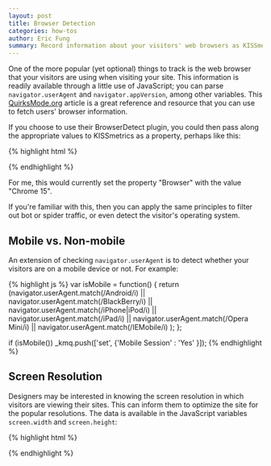```yaml
---
layout: post
title: Browser Detection
categories: how-tos
author: Eric Fung
summary: Record information about your visitors' web browsers as KISSmetrics properties.
---
```

One of the more popular (yet optional) things to track is the web browser that your visitors are using when visiting your site. This information is readily available through a little use of JavaScript; you can parse `navigator.userAgent` and `navigator.appVersion`, among other variables. This [QuirksMode.org][1] article is a great reference and resource that you can use to fetch users' browser information.

If you choose to use their BrowserDetect plugin, you could then pass along the appropriate values to KISSmetrics as a property, perhaps like this:

{% highlight html %}
<script type="text/javascript">
_kmq.push(['set', {'Browser' : BrowserDetect.browser + " " +
  BrowserDetect.version }]);
</script>
{% endhighlight %}

For me, this would currently set the property "Browser" with the value "Chrome 15".

If you're familiar with this, then you can apply the same principles to filter out bot or spider traffic, or even detect the visitor's operating system.

## Mobile vs. Non-mobile

An extension of checking `navigator.userAgent` is to detect whether your visitors are on a mobile device or not. For example:

{% highlight js %}
var isMobile = function() {
    return (navigator.userAgent.match(/Android/i) ||
            navigator.userAgent.match(/BlackBerry/i) ||
            navigator.userAgent.match(/iPhone|iPod/i) ||
            navigator.userAgent.match(/iPad/i) ||
            navigator.userAgent.match(/Opera Mini/i) ||
            navigator.userAgent.match(/IEMobile/i) );
};

if (isMobile()) _kmq.push(['set', {'Mobile Session' : 'Yes' }]);
{% endhighlight %}

## Screen Resolution

Designers may be interested in knowing the screen resolution in which visitors are viewing their sites. This can inform them to optimize the site for the popular resolutions. The data is available in the JavaScript variables `screen.width` and `screen.height`:

{% highlight html %}
<script type="text/javascript">
_kmq.push(['set', {'Screen Resolution' : screen.width + " x " +
  screen.height }]);
</script>
{% endhighlight %}

[1]: http://www.quirksmode.org/js/detect.html
